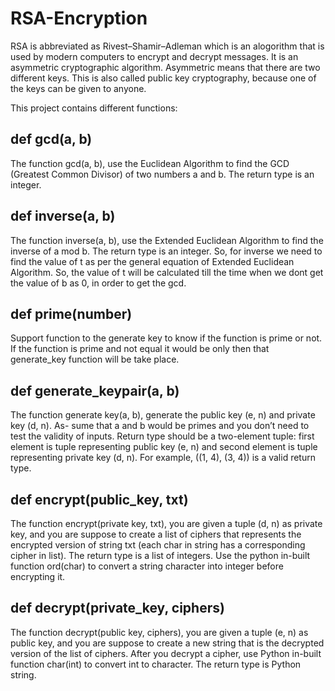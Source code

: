 # RSA-Encryption

RSA is abbreviated as Rivest–Shamir–Adleman which is an alogorithm that is used by modern computers to encrypt and decrypt messages. It is an asymmetric cryptographic algorithm. Asymmetric means that there are two different keys. This is also called public key cryptography, because one of the keys can be given to anyone.

This project contains different functions: 

## def gcd(a, b)

The function gcd(a, b), use the Euclidean Algorithm to find the GCD (Greatest Common Divisor) of two numbers a and b. The return type is an integer. 

## def inverse(a, b)

The function inverse(a, b), use the Extended Euclidean Algorithm to find the inverse of a mod b. The return type is an integer. So, for inverse we need to find the value of t as per the general equation of Extended Euclidean Algorithm. So, the value of t will be calculated till the time when we dont get the value of b as 0, in order to get the gcd. 

## def prime(number)

Support function to the generate key to know if the function is prime or not. If the function is prime and not equal it would be only then that generate_key function will be take place. 

## def generate_keypair(a, b)

The function generate key(a, b), generate the public key (e, n) and private key (d, n). As- sume that a and b would be primes and you don’t need to test the validity of inputs. Return type should be a two-element tuple: first element is tuple representing public key (e, n) and second element is tuple representing private key (d, n). For example, ((1, 4), (3, 4)) is a valid return type.

## def encrypt(public_key, txt)

The function encrypt(private key, txt), you are given a tuple (d, n) as private key, and you are suppose to create a list of ciphers that represents the encrypted version of string txt (each char in string has a corresponding cipher in list). The return type is a list of integers. Use the python in-built function ord(char) to convert a string character into integer before encrypting it.

## def decrypt(private_key, ciphers)

The function decrypt(public key, ciphers), you are given a tuple (e, n) as public key, and you are suppose to create a new string that is the decrypted version of the list of ciphers. After you decrypt a cipher, use Python in-built function char(int) to convert int to character. The return type is Python string.




